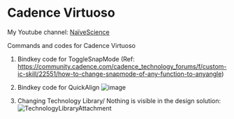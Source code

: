 # Cadence Virtuoso
My Youtube channel: [NaïveScience](https://www.youtube.com/@NaiveScience)

Commands and codes for Cadence Virtuoso

1. Bindkey code for ToggleSnapMode (Ref: https://community.cadence.com/cadence_technology_forums/f/custom-ic-skill/22551/how-to-change-snapmode-of-any-function-to-anyangle)
2. Bindkey code for QuickAlign
![image](https://github.com/user-attachments/assets/a0aab533-75c7-41a9-892c-c60ae98344b8)

3. Changing Technology Library/ Nothing is visible in the design solution:
![TechnologyLibraryAttachment](https://github.com/user-attachments/assets/a1447fc7-9a3f-4b38-90a7-748032c83d31)

